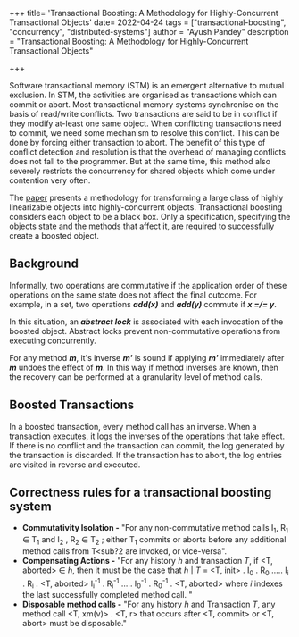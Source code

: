 +++
title= 'Transactional Boosting: A Methodology for Highly-Concurrent Transactional Objects'
date= 2022-04-24
tags = ["transactional-boosting", "concurrency", "distributed-systems"]
author = "Ayush Pandey"
description = "Transactional Boosting: A Methodology for Highly-Concurrent Transactional Objects"


+++
<!--more-->

Software transactional memory (STM) is an emergent alternative to mutual exclusion. In STM, the activities are organised as transactions which can commit or abort. Most transactional memory systems synchronise on the basis of read/write conflicts. Two transactions are said to be in conflict if they modify at-least one same object. When conflicting transactions need to commit, we need some mechanism to resolve this conflict. This can be done by forcing either transaction to abort. The benefit of this type of conflict detection and resolution is that the overhead of managing conflicts does not fall to the programmer. But at the same time, this method also severely restricts the concurrency for shared objects which come under contention very often. 

The [paper](https://dl.acm.org/doi/10.1145/1345206.1345237) presents a methodology for transforming a large class of highly linearizable objects into highly-concurrent objects. Transactional boosting considers each object to be a black box. Only a specification, specifying the objects state and the methods that affect it, are required to successfully create a boosted object. 

## Background
Informally, two operations are commutative if the application order of these operations on the same state does not affect the final outcome. For example, in a set, two operations ***add(x)*** and ***add(y)*** commute if ***x =/= y***. 

In this situation, an ***abstract lock*** is associated with each invocation of the boosted object. Abstract locks prevent non-commutative operations from executing concurrently. 

For any method ***m***, it's inverse ***m'*** is sound if applying ***m'*** immediately after ***m*** undoes the effect of ***m***. In this way if method inverses are known, then the recovery can be performed at a granularity level of method calls. 

## Boosted Transactions

In a boosted transaction, every method call has an inverse. When a transaction executes, it logs the inverses of the operations that take effect. If there is no conflict and the transaction can commit, the log generated by the transaction is discarded. If the transaction has to abort, the log entries are visited in reverse and executed. 

## Correctness rules for a transactional boosting system

- **Commutativity Isolation -** "For any non-commutative method calls I<sub>1</sub>, R<sub>1</sub>  &isin; T<sub>1</sub> and I<sub>2</sub> , R<sub>2</sub> &isin; T<sub>2</sub> ; either T<sub>1</sub> commits or aborts before any additional method calls from T<sub?2</sub> are invoked, or vice-versa".
- **Compensating Actions -** "For any history *h* and transaction *T*, if <T, aborted> &isin; *h*, then it must be the case that *h* &#124; *T* = <T, init> . I<sub>0</sub> . R<sub>0</sub> .....  I<sub>i</sub> . R<sub>i</sub> . <T, aborted>  I<sub>i</sub><sup>-1</sup> . R<sub>i</sub><sup>-1</sup> .....  I<sub>0</sub><sup>-1</sup> . R<sub>0</sub><sup>-1</sup> . <T, aborted> where *i* indexes the last successfully completed method call. "
- **Disposable method calls -** "For any history *h* and Transaction *T*, any method call <T, xm(v)> . <T, r> that occurs after <T, commit> or <T, abort> must be disposable." 

